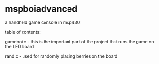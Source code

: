 # mspboiadvanced
a handheld game console in msp430 

table of contents:

gameboi.c - this is the important part of the project that runs the game on the LED board

rand.c - used for randomly placing berries on the board
